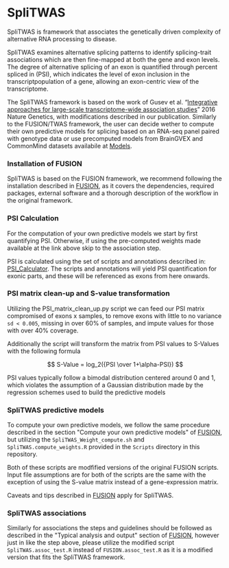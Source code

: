 # SpliTWAS

SpliTWAS is framework that associates the genetically driven complexity of alternative RNA processing to disease. 

SpliTWAS examines alternative splicing patterns to identify splicing-trait associations which are then fine-mapped at both the gene and exon levels. The degree of alternative splicing of an exon is quantified through percent spliced in (PSI), which indicates the level of exon inclusion in the transcriptpopulation of a gene, allowing an exon-centric view of the transcriptome. 

The SpliTWAS framework is based on the work of Gusev et al. “[Integrative approaches for large-scale transcriptome-wide association studies](https://www.ncbi.nlm.nih.gov/pubmed/26854917)” 2016 Nature Genetics, with modifications described in our publication. Similarly to the FUSION/TWAS framework, the user can decide wether to compute their own predictive models for splicing based on an RNA-seq panel paired with genotype data or use precomputed models from BrainGVEX and CommonMind datasets availabile at [Models](https://zenodo.org/records/10015110).



### Installation of FUSION 

SpliTWAS is based on the FUSION framework, we recommend following the installation described in [FUSION](http://gusevlab.org/projects/fusion/), as it covers the dependencies, required packages, external software and a thorough description of the workflow in the original framework.

### PSI Calculation

For the computation of your own predictive models we start by first quantifying PSI. Otherwise, if using the pre-computed weights made available at the link above skip to the association step.

PSI is calculated using the set of scripts and annotations described in: [PSI_Calculator](https://github.com/gxiaolab/PSI_calculator). The scripts and annotations will yield PSI quantification for exonic parts, and these will be referenced as exons from here onwards.

### PSI matrix clean-up and S-value transformation

Utilizing the PSI_matrix_clean_up.py script we can feed our PSI matrix compromised of exons x samples, to remove exons with little to no variance `sd < 0.005`, missing in over 60% of samples, and impute values for those with over 40% coverage. 

Additionally the script will transform the matrix from PSI values to S-Values with the following formula  

$$ S-Value = log_2({PSI \over 1+\alpha-PSI}) $$

PSI values typically follow a bimodal distribution centered around 0 and 1, which violates the assumption of a Gaussian distribution made by the regression schemes used to build the predictive models

### SpliTWAS predictive models

To compute your own predictive models, we follow the same procedure described in the section "Compute your own predictive models" of [FUSION](http://gusevlab.org/projects/fusion/), but utilizing the `SpliTWAS_Weight_compute.sh` and `SpliTWAS.compute_weights.R` provided in the `Scripts` directory in this repository.

Both of these scripts are modfified versions of the original FUSION scripts. Input file assumptions are for both of the scripts are the same with the exception of using the S-value matrix instead of a gene-expression matrix.

Caveats and tips described in [FUSION](http://gusevlab.org/projects/fusion/) apply for SpliTWAS.

### SpliTWAS associations

Similarly for associations the steps and guidelines should be followed as described in the "Typical analysis and output" section of [FUSION](http://gusevlab.org/projects/fusion/), however just in like the step above, please utilize the modified script `SpliTWAS.assoc_test.R` instead of `FUSION.assoc_test.R` as it is a modified version that fits the SpliTWAS framework.
